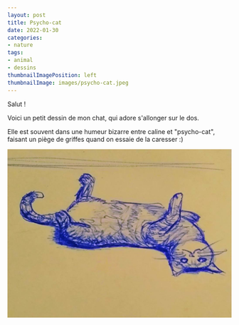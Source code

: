 ```yaml
---
layout: post
title: Psycho-cat
date: 2022-01-30
categories: 
- nature
tags: 
- animal
- dessins
thumbnailImagePosition: left
thumbnailImage: images/psycho-cat.jpeg
---
```


Salut !

Voici un petit dessin de mon chat, qui adore s'allonger sur le dos.

Elle est souvent dans une humeur bizarre entre caline et "psycho-cat", faisant un piège de griffes quand on essaie de la caresser :)

![psycho-cat](/images/psycho-cat.jpeg)



